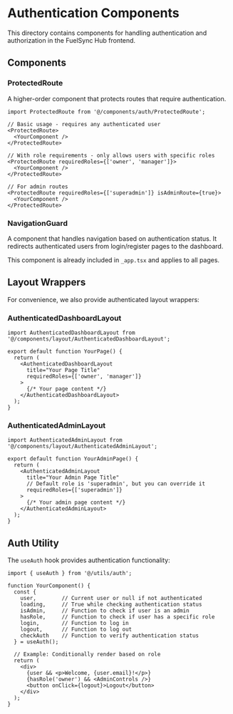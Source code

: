 # Authentication Components

This directory contains components for handling authentication and authorization in the FuelSync Hub frontend.

## Components

### ProtectedRoute

A higher-order component that protects routes that require authentication.

```tsx
import ProtectedRoute from '@/components/auth/ProtectedRoute';

// Basic usage - requires any authenticated user
<ProtectedRoute>
  <YourComponent />
</ProtectedRoute>

// With role requirements - only allows users with specific roles
<ProtectedRoute requiredRoles={['owner', 'manager']}>
  <YourComponent />
</ProtectedRoute>

// For admin routes
<ProtectedRoute requiredRoles={['superadmin']} isAdminRoute={true}>
  <YourComponent />
</ProtectedRoute>
```

### NavigationGuard

A component that handles navigation based on authentication status. It redirects authenticated users from login/register pages to the dashboard.

This component is already included in `_app.tsx` and applies to all pages.

## Layout Wrappers

For convenience, we also provide authenticated layout wrappers:

### AuthenticatedDashboardLayout

```tsx
import AuthenticatedDashboardLayout from '@/components/layout/AuthenticatedDashboardLayout';

export default function YourPage() {
  return (
    <AuthenticatedDashboardLayout 
      title="Your Page Title" 
      requiredRoles={['owner', 'manager']}
    >
      {/* Your page content */}
    </AuthenticatedDashboardLayout>
  );
}
```

### AuthenticatedAdminLayout

```tsx
import AuthenticatedAdminLayout from '@/components/layout/AuthenticatedAdminLayout';

export default function YourAdminPage() {
  return (
    <AuthenticatedAdminLayout 
      title="Your Admin Page Title"
      // Default role is 'superadmin', but you can override it
      requiredRoles={['superadmin']} 
    >
      {/* Your admin page content */}
    </AuthenticatedAdminLayout>
  );
}
```

## Auth Utility

The `useAuth` hook provides authentication functionality:

```tsx
import { useAuth } from '@/utils/auth';

function YourComponent() {
  const { 
    user,        // Current user or null if not authenticated
    loading,     // True while checking authentication status
    isAdmin,     // Function to check if user is an admin
    hasRole,     // Function to check if user has a specific role
    login,       // Function to log in
    logout,      // Function to log out
    checkAuth    // Function to verify authentication status
  } = useAuth();

  // Example: Conditionally render based on role
  return (
    <div>
      {user && <p>Welcome, {user.email}!</p>}
      {hasRole('owner') && <AdminControls />}
      <button onClick={logout}>Logout</button>
    </div>
  );
}
```
